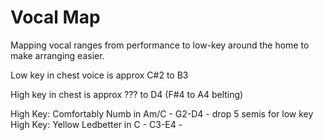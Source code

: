 # Vocal Map

Mapping vocal ranges from performance to low-key around the home to make arranging easier.

Low key in chest voice is approx C#2 to B3

High key in chest is approx ??? to D4 (F#4 to A4 belting)

High Key: Comfortably Numb in Am/C - G2-D4 - drop 5 semis for low key
High Key: Yellow Ledbetter in C - C3-E4 - 

